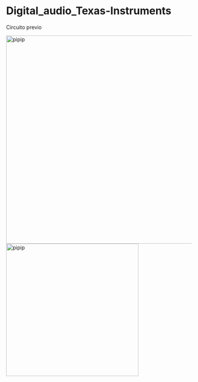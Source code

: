 # Digital_audio_Texas-Instruments
Circuito previo

<img width="564" alt="pipip" src="https://user-images.githubusercontent.com/88397949/229186614-81366ff4-599e-4acf-bca3-7db74e3f9e8e.png">

<img width="359" alt="pipip" src="https://user-images.githubusercontent.com/88397949/229187114-c828427d-7cc7-49a9-b045-852a5b35d9d5.png">


